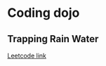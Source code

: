 # Coding dojo

## Trapping Rain Water

[Leetcode link](https://leetcode.com/problems/trapping-rain-water/)
